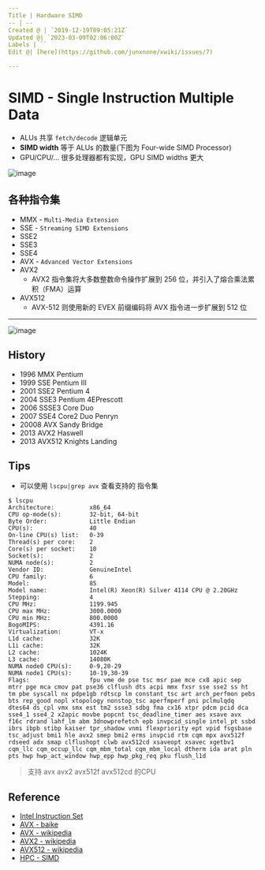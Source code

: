 ```yaml
---
Title | Hardware SIMD
-- | --
Created @ | `2019-12-19T09:05:21Z`
Updated @| `2023-03-09T02:06:00Z`
Labels | ``
Edit @| [here](https://github.com/junxnone/xwiki/issues/7)

---
```

# SIMD - Single Instruction Multiple Data

- ALUs 共享 `fetch/decode` 逻辑单元
- **SIMD width** 等于 ALUs 的数量(下图为 Four-wide SIMD Processor)
- GPU/CPU/... 很多处理器都有实现，GPU SIMD widths 更大


![image](https://user-images.githubusercontent.com/2216970/223727295-6a146efc-704f-48fa-a84a-314a7e8297a9.png)




## 各种指令集

- MMX - `Multi-Media Extension`
- SSE - `Streaming SIMD Extensions`
- SSE2
- SSE3
- SSE4
- AVX - `Advanced Vector Extensions`
- AVX2
  - AVX2 指令集将大多数整数命令操作扩展到 256 位，并引入了熔合乘法累积（FMA）运算
- AVX512
  - AVX-512 则使用新的 EVEX 前缀编码将 AVX 指令进一步扩展到 512 位


---
![image](https://user-images.githubusercontent.com/2216970/127825959-17d9ada7-b5aa-48f9-9d9c-ba2f3a71c798.png)

## History
- 1996 MMX Pentium
- 1999 SSE Pentium III
- 2001 SSE2 Pentium 4
- 2004 SSE3 Pentium 4EPrescott
- 2006 SSSE3 Core Duo
- 2007 SSE4 Core2 Duo Penryn
- 20008 AVX Sandy Bridge
- 2013 AVX2 Haswell
- 2013 AVX512 Knights Landing


## Tips
- 可以使用 `lscpu|grep avx` 查看支持的 指令集


```
$ lscpu
Architecture:          x86_64
CPU op-mode(s):        32-bit, 64-bit
Byte Order:            Little Endian
CPU(s):                40
On-line CPU(s) list:   0-39
Thread(s) per core:    2
Core(s) per socket:    10
Socket(s):             2
NUMA node(s):          2
Vendor ID:             GenuineIntel
CPU family:            6
Model:                 85
Model name:            Intel(R) Xeon(R) Silver 4114 CPU @ 2.20GHz
Stepping:              4
CPU MHz:               1199.945
CPU max MHz:           3000.0000
CPU min MHz:           800.0000
BogoMIPS:              4391.16
Virtualization:        VT-x
L1d cache:             32K
L1i cache:             32K
L2 cache:              1024K
L3 cache:              14080K
NUMA node0 CPU(s):     0-9,20-29
NUMA node1 CPU(s):     10-19,30-39
Flags:                 fpu vme de pse tsc msr pae mce cx8 apic sep mtrr pge mca cmov pat pse36 clflush dts acpi mmx fxsr sse sse2 ss ht tm pbe syscall nx pdpe1gb rdtscp lm constant_tsc art arch_perfmon pebs bts rep_good nopl xtopology nonstop_tsc aperfmperf pni pclmulqdq dtes64 ds_cpl vmx smx est tm2 ssse3 sdbg fma cx16 xtpr pdcm pcid dca sse4_1 sse4_2 x2apic movbe popcnt tsc_deadline_timer aes xsave avx f16c rdrand lahf_lm abm 3dnowprefetch epb invpcid_single intel_pt ssbd ibrs ibpb stibp kaiser tpr_shadow vnmi flexpriority ept vpid fsgsbase tsc_adjust bmi1 hle avx2 smep bmi2 erms invpcid rtm cqm mpx avx512f rdseed adx smap clflushopt clwb avx512cd xsaveopt xsavec xgetbv1 cqm_llc cqm_occup_llc cqm_mbm_total cqm_mbm_local dtherm ida arat pln pts hwp hwp_act_window hwp_epp hwp_pkg_req pku flush_l1d
```
> 支持 avx avx2 avx512f avx512cd 的CPU



## Reference
- [Intel Instruction Set](https://software.intel.com/sites/landingpage/IntrinsicsGuide)
- [AVX - baike](https://baike.baidu.com/item/AVX%E6%8C%87%E4%BB%A4%E9%9B%86/8485825?fr=aladdin)
- [AVX - wikipedia](https://en.wikipedia.org/wiki/Advanced_Vector_Extensions)
- [AVX2 - wikipedia](https://en.wikipedia.org/wiki/Advanced_Vector_Extensions#AVX2)
- [AVX512 - wikipedia](https://en.wikipedia.org/wiki/AVX-512)
- [HPC - SIMD](https://en.algorithmica.org/hpc/simd/)

